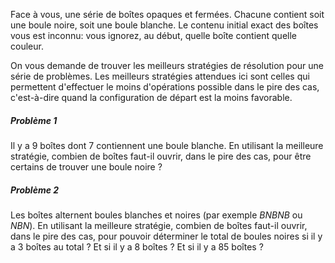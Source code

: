 Face à vous, une série de boîtes opaques et fermées. Chacune contient
soit une boule noire, soit une boule blanche. Le contenu initial exact
des boîtes vous est inconnu: vous ignorez, au début, quelle boîte
contient quelle couleur.

On vous demande de trouver les meilleurs stratégies de résolution pour une
série de problèmes. Les meilleurs stratégies attendues ici sont celles
qui permettent d'effectuer le moins d'opérations possible dans le pire
des cas, c'est-à-dire quand la configuration de départ est la moins
favorable.


##### Problème 1

Il y a 9 boîtes dont 7 contiennent une boule blanche. En utilisant la meilleure stratégie, combien de boîtes faut-il ouvrir, dans le pire des cas, pour être certains de trouver une boule noire ?


##### Problème 2

Les boîtes alternent boules blanches et noires (par exemple *BNBNB* ou *NBN*). En utilisant la meilleure stratégie, combien de boîtes faut-il ouvrir, dans le pire des cas, pour pouvoir déterminer le total de boules noires si il y a 3 boîtes au total ? Et si il y a 8 boîtes ? Et si il y a 85 boîtes ?
